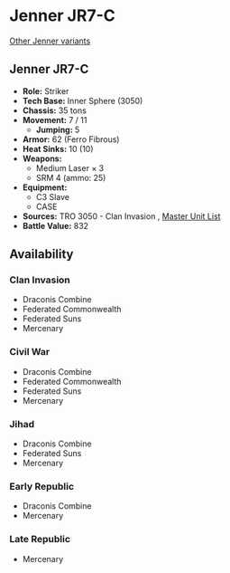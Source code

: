 # Jenner JR7-C 

[Other Jenner variants](../jenner.md) 

## Jenner JR7-C 

- **Role:** Striker 
- **Tech Base:** Inner Sphere (3050) 
- **Chassis:** 35 tons 
- **Movement:** 7 / 11 
  - **Jumping:** 5 
- **Armor:** 62 (Ferro Fibrous) 
- **Heat Sinks:** 10 (10) 
- **Weapons:** 
  - Medium Laser × 3 
  - SRM 4 (ammo: 25) 
- **Equipment:** 
  - C3 Slave 
  - CASE 
- **Sources:** TRO 3050 - Clan Invasion , [Master Unit List](http://masterunitlist.info/Unit/Details/1688/jenner-jr7-c) 
- **Battle Value:** 832 

## Availability 

### Clan Invasion 

- Draconis Combine 
- Federated Commonwealth 
- Federated Suns 
- Mercenary 

### Civil War 

- Draconis Combine 
- Federated Commonwealth 
- Federated Suns 
- Mercenary 

### Jihad 

- Draconis Combine 
- Federated Suns 
- Mercenary 

### Early Republic 

- Draconis Combine 
- Mercenary 

### Late Republic 

- Mercenary 

